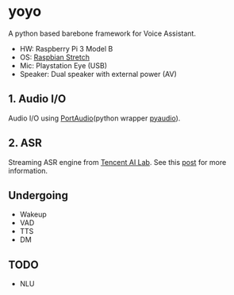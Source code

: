 # yoyo
A python based barebone framework for Voice Assistant.

* HW: Raspberry Pi 3 Model B
* OS: [Raspbian Stretch](https://www.raspberrypi.org/downloads/raspbian/)
* Mic: Playstation Eye (USB)
* Speaker: Dual speaker with external power (AV)


## 1. Audio I/O
Audio I/O using [PortAudio](http://www.portaudio.com/)(python wrapper [pyaudio](http://people.csail.mit.edu/hubert/pyaudio/)).

## 2. ASR
Streaming ASR engine from [Tencent AI Lab](https://ai.qq.com/product/aaiasr.shtml). See this [post](https://blog.csdn.net/JackyTintin/article/details/80003146) for more information.


## Undergoing
* Wakeup
* VAD
* TTS
* DM

## TODO
* NLU

